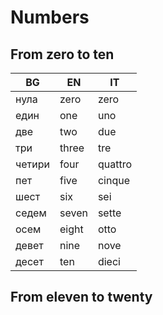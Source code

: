 # Numbers

## From zero to ten

| BG       | EN       | IT       |
| -------- | -------- | -------- |
| нула     | zero     | zero     |
| един     | one      | uno      |
| две      | two      | due      |
| три      | three    | tre      |
| четири   | four     | quattro  |
| пет      | five     | cinque   |
| шест     | six      | sei      |
| седем    | seven    | sette    |
| осем     | eight    | otto     |
| девет    | nine     | nove     |
| десет    | ten      | dieci    |

## From eleven to twenty


